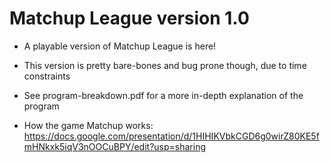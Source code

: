 # Matchup League version 1.0

- A playable version of Matchup League is here!
- This version is pretty bare-bones and bug prone though, due to time constraints
- See program-breakdown.pdf for a more in-depth explanation of the program

- How the game Matchup works: https://docs.google.com/presentation/d/1HIHIKVbkCGD6g0wirZ80KE5fmHNkxk5iqV3nOOCuBPY/edit?usp=sharing
